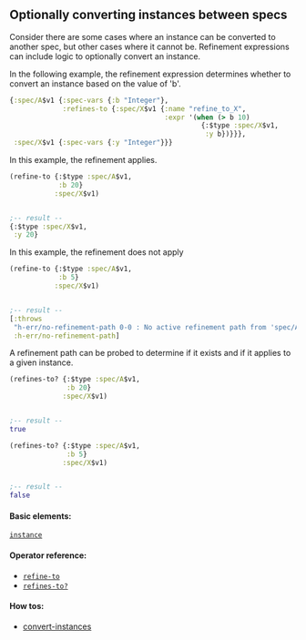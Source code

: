 <!---
  This markdown file was generated. Do not edit.
  -->

## Optionally converting instances between specs

Consider there are some cases where an instance can be converted to another spec, but other cases where it cannot be. Refinement expressions can include logic to optionally convert an instance.

In the following example, the refinement expression determines whether to convert an instance based on the value of 'b'.

```clojure
{:spec/A$v1 {:spec-vars {:b "Integer"},
             :refines-to {:spec/X$v1 {:name "refine_to_X",
                                      :expr '(when (> b 10)
                                               {:$type :spec/X$v1,
                                                :y b})}}},
 :spec/X$v1 {:spec-vars {:y "Integer"}}}
```

In this example, the refinement applies.

```clojure
(refine-to {:$type :spec/A$v1,
            :b 20}
           :spec/X$v1)


;-- result --
{:$type :spec/X$v1,
 :y 20}
```

In this example, the refinement does not apply

```clojure
(refine-to {:$type :spec/A$v1,
            :b 5}
           :spec/X$v1)


;-- result --
[:throws
 "h-err/no-refinement-path 0-0 : No active refinement path from 'spec/A$v1' to 'spec/X$v1'"
 :h-err/no-refinement-path]
```

A refinement path can be probed to determine if it exists and if it applies to a given instance.

```clojure
(refines-to? {:$type :spec/A$v1,
              :b 20}
             :spec/X$v1)


;-- result --
true
```

```clojure
(refines-to? {:$type :spec/A$v1,
              :b 5}
             :spec/X$v1)


;-- result --
false
```

#### Basic elements:

[`instance`](../halite-basic-syntax-reference.md#instance)

#### Operator reference:

* [`refine-to`](../halite-full-reference.md#refine-to)
* [`refines-to?`](../halite-full-reference.md#refines-to_Q)


#### How tos:

* [convert-instances](../how-to/convert-instances.md)


